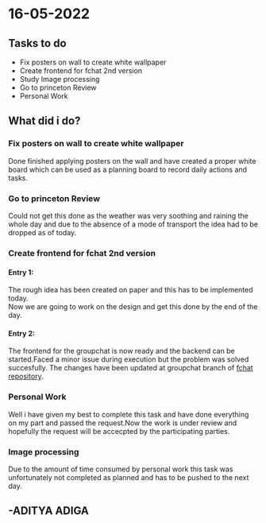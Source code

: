 # 16-05-2022
## Tasks to do


- Fix posters on wall to create white wallpaper
- Create frontend for fchat 2nd version
- Study Image processing
- Go to princeton Review
- Personal Work

## What did i do?
### Fix posters on wall to create white wallpaper
Done finished applying posters on the wall and have created a proper white board which can be used as a planning board to record daily actions and tasks.

### Go to princeton Review
Could not get this done as the weather was very soothing and raining the whole day and due to the absence of a mode of transport the idea had to be dropped as of today.

### Create frontend for fchat 2nd version
#### Entry 1:
The rough idea has been created on paper and this has to be implemented today.   
Now we are going to work on the design and get this done by the end of the day.

#### Entry 2:
The frontend for the groupchat is now ready and the backend can be started.Faced a minor issue during execution but the problem was solved succesfully.
The changes have been updated at groupchat branch of [fchat repository](https://github.com/aditya-adiga/fchat/tree/groupchat).

### Personal Work
Well i have given my best to complete this task and have done everything on my part and passed the request.Now the work is under review and hopefully the request will be accecpted by the participating parties.

### Image processing
Due to the amount of time consumed by personal work this task was unfortunately not completed as planned and has to be pushed to the next day.

## -ADITYA ADIGA
